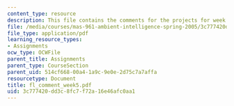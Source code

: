 ```yaml
---
content_type: resource
description: This file contains the comments for the projects for week 5 by the student.
file: /media/courses/mas-961-ambient-intelligence-spring-2005/3c777420dd3c8fc7f72a16e46afc0aa1_fl_comment_week5.pdf
file_type: application/pdf
learning_resource_types:
- Assignments
ocw_type: OCWFile
parent_title: Assignments
parent_type: CourseSection
parent_uid: 514cf668-00a4-1a9c-9e0e-2d75c7a7affa
resourcetype: Document
title: fl_comment_week5.pdf
uid: 3c777420-dd3c-8fc7-f72a-16e46afc0aa1
---
```

